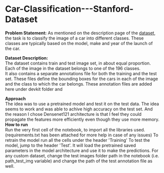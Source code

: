 # Car-Classification---Stanford-Dataset
<!--This is the model for the classification problem posed by the Stanford  car dataset. This is also the official submission for the Grab AI for S.E.A challenge 2019.-->

<b>Problem Statement:</b> As mentioned on the description page of the <a href='https://ai.stanford.edu/~jkrause/cars/car_dataset.html'>dataset</a>, the task is to classify the image of a car into different classes. These classes are typically based on the model, make and year of the launch of the car.

<b>Dataset Description:</b><br>
The dataset contains train and test image set, in about equal proportion. Each of the image in the dataset belongs to one of the 196 classes. <br>
It also contains a separate annotations file for both the training and the test set. These files define the bounding boxes for the cars in each of the image and the class to which the car belongs. These annotation files are added here under devkit folder and 

<b>Approach</b><br>
The idea was to use a pretrained model and test it on the test data. The idea seems to work and was able to achive high accuracy on the test set. And the reason I chose Densenet121 architecture is that I feel they could propagate the features more efficiently even though they use more memory.<br>
<b>How to run</b><br>
Run the very first cell of the notebook, to import all the libraries used.(requirements.txt has been attached for more help in case of any issues)
To retrain the model run all the cells under the header 'Training'
To test the model, jump to the header 'Test'. It will load the pretrained saved parameters in the model architecture and use it to make the predictions.
For any custom dataset, change the test images folder path in the notebook (i.e. path_test_img variable) and change the path of the test annotation file as well.
